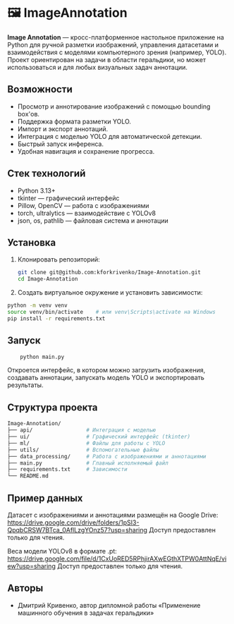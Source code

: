 # 🖼️ ImageAnnotation

**Image Annotation** — кросс-платформенное настольное приложение на Python для ручной разметки изображений, управления датасетами и взаимодействия с моделями компьютерного зрения (например, YOLO). Проект ориентирован на задачи в области геральдики, но может использоваться и для любых визуальных задач аннотации.

## Возможности

- Просмотр и аннотирование изображений с помощью bounding box'ов.
- Поддержка формата разметки YOLO.
- Импорт и экспорт аннотаций.
- Интеграция с моделью YOLO для автоматической детекции.
- Быстрый запуск инференса.
- Удобная навигация и сохранение прогресса.

## Стек технологий

- Python 3.13+
- tkinter — графический интерфейс
- Pillow, OpenCV — работа с изображениями
- torch, ultralytics — взаимодействие с YOLOv8
- json, os, pathlib — файловая система и аннотации

## Установка

1. Клонировать репозиторий:
   ```bash
   git clone git@github.com:kforkrivenko/Image-Annotation.git
   cd Image-Annotation

2. Создать виртуальное окружение и установить зависимости:

```bash
python -m venv venv
source venv/bin/activate    # или venv\Scripts\activate на Windows
pip install -r requirements.txt
```

## Запуск

```bash
    python main.py
```

Откроется интерфейс, в котором можно загрузить изображения, создавать аннотации, запускать модель YOLO и экспортировать результаты.

## Структура проекта

```bash
Image-Annotation/
├── api/                 # Интеграция с моделью
├── ui/                  # Графический интерфейс (tkinter)
├── ml/                  # Файлы для работы с YOLO
├── utils/               # Вспомогательные файлы
├── data_processing/     # Работа с изображениями и аннотациями
├── main.py              # Главный исполняемый файл
├── requirements.txt     # Зависимости
└── README.md
```


## Пример данных
Датасет с изображениями и аннотациями размещён на Google Drive:
https://drive.google.com/drive/folders/1pSI3-QpqbCRSW7BTca_0AflLzgYOnz57?usp=sharing
Доступ предоставлен только для чтения.

Веса модели YOLOv8 в формате .pt:
https://drive.google.com/file/d/1CxUoRED5RPhjirAXwEGthXTPW0AttNqE/view?usp=sharing
Доступ предоставлен только для чтения.

## Авторы
- Дмитрий Кривенко, автор дипломной работы «Применение машинного обучения в задачах геральдики»
